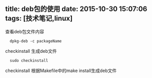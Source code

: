 title: deb包的使用
date: 2015-10-30 15:07:06
tags: [技术笔记,linux]
---

查看deb包文件内容
```
  dpkg-deb -c packageName
```


checkinstall 生成deb文件
```
  sudo checkinstall
```
checkinstall 根据Makefile中的make install生成deb文件
 

